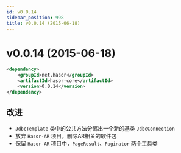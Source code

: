 ```yaml
---
id: v0.0.14
sidebar_position: 998
title: v0.0.14 (2015-06-18)
---
```


# v0.0.14 (2015-06-18)

```xml
<dependency>
    <groupId>net.hasor</groupId>
    <artifactId>hasor-core</artifactId>
    <version>0.0.14</version>
</dependency>
```

## 改进
- `JdbcTemplate` 类中的公共方法分离出一个新的基类 `JdbcConnection`
- 放弃 `Hasor-AR` 项目，删除AR相关的软件包
- 保留 `Hasor-AR` 项目中，`PageResult`、`Paginator` 两个工具类

